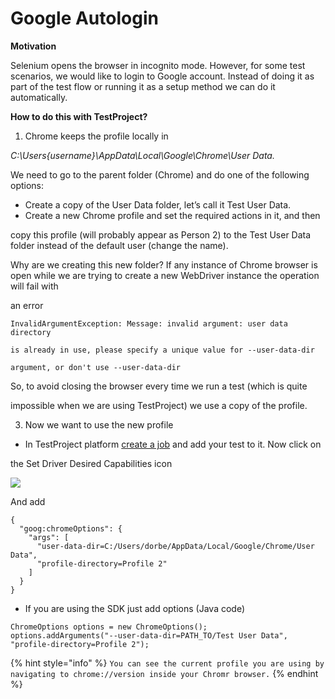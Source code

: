 # Google Autologin

**Motivation**

Selenium opens the browser in incognito mode. However, for some test scenarios, we would like to login to Google account. Instead of doing it as part of the test flow or running it as a setup method we can do it automatically.

**How to do this with TestProject?**

1. Chrome keeps the profile locally in

_C:\Users\{username}\AppData\Local\Google\Chrome\User Data._

We need to go to the parent folder \(Chrome\) and do one of the following options:

* Create a copy of the User Data folder, let’s call it Test User Data.
* Create a new Chrome profile and set the required actions in it, and then

copy this profile \(will probably appear as Person 2\) to the Test User Data folder instead of the default user \(change the name\).

Why are we creating this new folder? If any instance of Chrome browser is open while we are trying to create a new WebDriver instance the operation will fail with

an error

`InvalidArgumentException: Message: invalid argument: user data directory`

`is already in use, please specify a unique value for --user-data-dir`

`argument, or don't use --user-data-dir`

So, to avoid closing the browser every time we run a test \(which is quite

impossible when we are using TestProject\) we use a copy of the profile.

3. Now we want to use the new profile

* In TestProject platform [create a job](https://docs.testproject.io/schedule-and-run-tests/create-and-schedule-jobs) and add your test to it. Now click on

the Set Driver Desired Capabilities icon

![](https://downloads.intercomcdn.com/i/o/262212383/4601c50e3fffc0a685840fa0/image.png)

And add

```text
{
  "goog:chromeOptions": {
    "args": [
      "user-data-dir=C:/Users/dorbe/AppData/Local/Google/Chrome/User Data",
      "profile-directory=Profile 2"
    ]
  }
}
```

* If you are using the SDK just add options \(Java code\)

```text
ChromeOptions options = new ChromeOptions();
options.addArguments("--user-data-dir=PATH_TO/Test User Data", "profile-directory=Profile 2");
```

{% hint style="info" %}
`You can see the current profile you are using by navigating to chrome://version inside your Chromr browser.`
{% endhint %}

